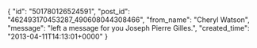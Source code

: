  {
   "id": "501780126524591",
   "post_id": "462493170453287_490608044308466",
   "from_name": "Cheryl Watson",
   "message": "left a message for you Joseph Pierre Gilles.",
   "created_time": "2013-04-11T14:13:01+0000"
 }
